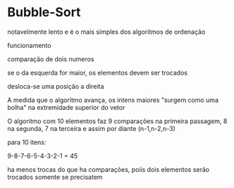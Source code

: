 # Bubble-Sort

notavelmente lento e é o mais simples dos algoritmos de ordenação

funcionamento

comparação de dois numeros

se o da esquerda for maior, os elementos devem ser trocados

desloca-se uma posição a direita

A medida que o algoritmo avança, os intens maiores "surgem como uma bolha" na extremidade superior do vetor

O algoritmo com 10 elementos faz 9 comparações na primeira passagem, 8 na segunda, 7 na terceira e assim por diante (n-1,n-2,n-3)

para 10 itens:

9-8-7-6-5-4-3-2-1 = 45

ha menos trocas do que ha comparações, poiis dois elementos serão trocados somente se precisatem

